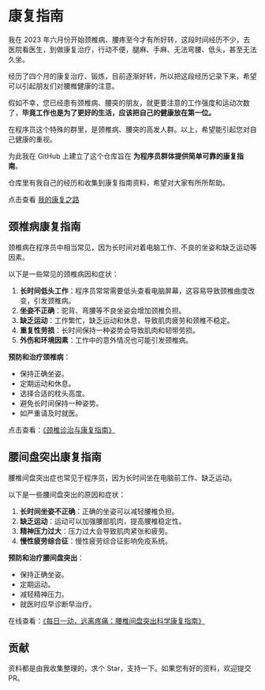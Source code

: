 # 康复指南

我在 2023 年六月份开始颈椎病、腰疼至今才有所好转，这段时间经历不少，去医院看医生，到做康复治疗，行动不便，腿麻、手麻、无法弯腰、低头，甚至无法久坐。

经历了四个月的康复治疗、锻炼，目前逐渐好转，所以把这段经历记录下来，希望可以引起朋友们对腰椎健康的注意。

假如不幸，您已经患有颈椎病、腰突的朋友，就更要注意的工作强度和运动次数了，**毕竟工作也是为了更好的生活，应该把自己的健康放在第一位。**

在程序员这个特殊的群里，是颈椎病、腰突的高发人群。以上，希望能引起您对自己健康的重视。

为此我在 GitHub 上建立了这个仓库旨在 **为程序员群体提供简单可靠的康复指南**。

仓库里有我自己的经历和收集到康复指南资料，希望对大家有所所帮助。

点击查看 [我的康复之路](./北漂五年程序员｜颈椎病腰突康复指南.md)

## 颈椎病康复指南

颈椎病在程序员中相当常见，因为长时间对着电脑工作、不良的坐姿和缺乏运动等因素。

以下是一些常见的颈椎病因和症状：

1. **长时间低头工作**：程序员常常需要低头查看电脑屏幕，这容易导致颈椎曲度改变，引发颈椎病。
2. **坐姿不正确**：驼背、弯腰等不良坐姿会增加颈椎负担。
3. **缺乏运动**：工作繁忙，缺乏运动和休息，导致肌肉疲劳和颈椎不稳定。
4. **重复性劳损**：长时间保持一种姿势会导致肌肉和韧带劳损。
5. **外伤和环境因素**：工作中的意外情况也可能引发颈椎病。

**预防和治疗颈椎病**：

- 保持正确坐姿。
- 定期运动和休息。
- 选择合适的枕头高度。
- 避免长时间保持一种姿势。
- 如严重请及时就医。

点击查看：[《颈椎诊治与康复指南》](https://www.zhangningle.top/RehabilitationGuide/%E9%A2%88%E6%A4%8E%E7%97%85%E5%BA%B7%E5%A4%8D%E6%8C%87%E5%8D%97/%E9%A2%88%E6%A4%8E%E5%BA%B7%E5%A4%8D%E6%8C%87%E5%8D%97.pdf)

## 腰间盘突出康复指南

腰椎间盘突出症也常见于程序员，因为长时间坐在电脑前工作、缺乏运动。

以下是一些腰间盘突出的原因和症状：

1. **长时间坐姿不正确**：正确的坐姿可以减轻腰椎负担。
2. **缺乏运动**：运动可以加强腰部肌肉，提高腰椎稳定性。
3. **精神压力过大**：压力过大会导致肌肉紧张和疲劳。
4. **慢性疲劳综合征**：慢性疲劳综合征影响免疫系统。

**预防和治疗腰间盘突出**：

- 保持正确坐姿。
- 定期运动。
- 减轻精神压力。
- 就医时应早诊断早治疗。

在线查看：[《每日一动，远离疼痛：腰椎间盘突出科学康复指南》](https://www.zhangningle.top/RehabilitationGuide/%E8%85%B0%E9%97%B4%E7%9B%98%E7%AA%81%E5%87%BA%E5%BA%B7%E5%A4%8D%E6%8C%87%E5%8D%97/%E6%AF%8F%E6%97%A5%E4%B8%80%E5%8A%A8%EF%BC%8C%E8%BF%9C%E7%A6%BB%E7%96%BC%E7%97%9B%EF%BC%9A%E8%85%B0%E6%A4%8E%E9%97%B4%E7%9B%98%E7%AA%81%E5%87%BA%E7%A7%91%E5%AD%A6%E5%BA%B7%E5%A4%8D%E6%8C%87%E5%8D%97_%E7%BD%97%E7%82%9C%E6%A8%91.pdf)

## 贡献

资料都是由我收集整理的，求个 Star，支持一下。如果您有好的资料，欢迎提交 PR。

